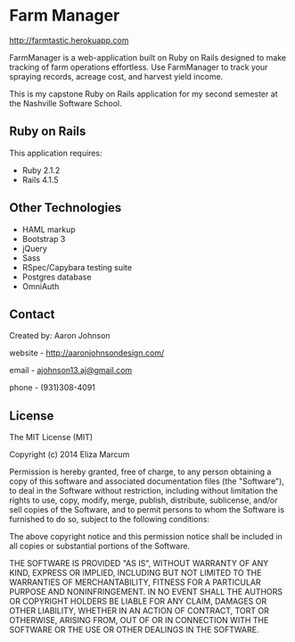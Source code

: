 Farm Manager
================

http://farmtastic.herokuapp.com

FarmManager is a web-application built on Ruby on Rails designed to make tracking of farm operations effortless. Use FarmManager to track your spraying records, acreage cost, and harvest yield income.

This is my capstone Ruby on Rails application for my second semester at the Nashville Software School.


Ruby on Rails
-------------

This application requires:

- Ruby 2.1.2
- Rails 4.1.5

Other Technologies
------------------
* HAML markup
* Bootstrap 3
* jQuery
* Sass
* RSpec/Capybara testing suite
* Postgres database
* OmniAuth


Contact
-------
Created by: Aaron Johnson

website - http://aaronjohnsondesign.com/

email - ajohnson13.aj@gmail.com

phone - (931)308-4091

License
-------
The MIT License (MIT)

Copyright (c) 2014 Eliza Marcum

Permission is hereby granted, free of charge, to any person obtaining a copy of this software and associated documentation files (the "Software"), to deal in the Software without restriction, including without limitation the rights to use, copy, modify, merge, publish, distribute, sublicense, and/or sell copies of the Software, and to permit persons to whom the Software is furnished to do so, subject to the following conditions:

The above copyright notice and this permission notice shall be included in all copies or substantial portions of the Software.

THE SOFTWARE IS PROVIDED "AS IS", WITHOUT WARRANTY OF ANY KIND, EXPRESS OR IMPLIED, INCLUDING BUT NOT LIMITED TO THE WARRANTIES OF MERCHANTABILITY, FITNESS FOR A PARTICULAR PURPOSE AND NONINFRINGEMENT. IN NO EVENT SHALL THE AUTHORS OR COPYRIGHT HOLDERS BE LIABLE FOR ANY CLAIM, DAMAGES OR OTHER LIABILITY, WHETHER IN AN ACTION OF CONTRACT, TORT OR OTHERWISE, ARISING FROM, OUT OF OR IN CONNECTION WITH THE SOFTWARE OR THE USE OR OTHER DEALINGS IN THE SOFTWARE.

